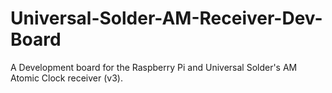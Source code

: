 # Universal-Solder-AM-Receiver-Dev-Board
A Development board for the Raspberry Pi and Universal Solder's AM Atomic Clock receiver (v3).
